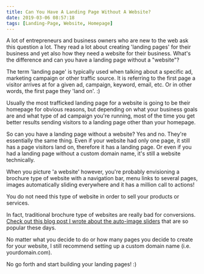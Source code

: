 ```yaml
---
title: Can You Have A Landing Page Without A Website?
date: 2019-03-06 08:57:18
tags: [Landing-Page, Website, Homepage]
---
```


A lot of entrepreneurs and business owners who are new to the web ask this question a lot. They read a lot about creating 'landing pages' for their business and yet also how they need a website for their business. What's the difference and can you have a landing page without a "website"?

The term 'landing page' is typically used when talking about a specific ad, marketing campaign or other traffic source. It is referring to the first page a visitor arrives at for a given ad, campaign, keyword, email, etc. Or in other words, the first page they 'land on'. :)

Usually the most trafficked landing page for a website is going to be their homepage for obvious reasons, but depending on what your business goals are and what type of ad campaign you're running, most of the time you get better results sending visitors to a landing page other than your homepage.

So can you have a landing page without a website? Yes and no. They're essentially the same thing. Even if your website had only one page, it still has a page visitors land on, therefore it has a landing page. Or even if you had a landing page without a custom domain name, it's still a website technically.

When you picture 'a website' however, you're probably envisioning a brochure type of website with a navigation bar, menu links to several pages, images automatically sliding everywhere and it has a million call to actions!

You do not need this type of website in order to sell your products or services.

In fact, traditional brochure type of websites are really bad for conversions. [Check out this blog post I wrote about the auto-image sliders](https://blog.stevelongoria.net/2018/12/27/auto-image-slider-carousel-on-homepage/) that are so popular these days.

No matter what you decide to do or how many pages you decide to create for your website, I still recommend setting up a custom domain name (i.e. yourdomain.com). 

No go forth and start building your landing pages! :)

